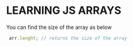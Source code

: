 # LEARNING JS ARRAYS

You can find the size of the array as below

```javascript
 arr.lenght; // returns the size of the array 
 ```